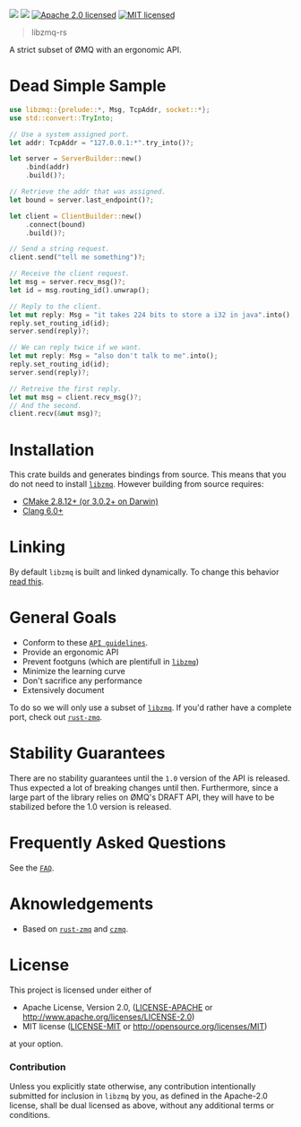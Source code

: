 [![](https://img.shields.io/crates/v/libzmq.svg)][crates-io]
[![](https://docs.rs/libzmq/badge.svg)][api-docs]
[![Apache 2.0 licensed](https://img.shields.io/badge/license-Apache2.0-blue.svg)](./LICENSE-APACHE)
[![MIT licensed](https://img.shields.io/badge/license-MIT-blue.svg)](./LICENSE-MIT)

> libzmq-rs

A strict subset of ØMQ with an ergonomic API.

# Dead Simple Sample
```rust
use libzmq::{prelude::*, Msg, TcpAddr, socket::*};
use std::convert::TryInto;

// Use a system assigned port.
let addr: TcpAddr = "127.0.0.1:*".try_into()?;

let server = ServerBuilder::new()
    .bind(addr)
    .build()?;

// Retrieve the addr that was assigned.
let bound = server.last_endpoint()?;

let client = ClientBuilder::new()
    .connect(bound)
    .build()?;

// Send a string request.
client.send("tell me something")?;

// Receive the client request.
let msg = server.recv_msg()?;
let id = msg.routing_id().unwrap();

// Reply to the client.
let mut reply: Msg = "it takes 224 bits to store a i32 in java".into();
reply.set_routing_id(id);
server.send(reply)?;

// We can reply twice if we want.
let mut reply: Msg = "also don't talk to me".into();
reply.set_routing_id(id);
server.send(reply)?;

// Retreive the first reply.
let mut msg = client.recv_msg()?;
// And the second.
client.recv(&mut msg)?;
```

# Installation
This crate builds and generates bindings from source. This means that you
do not need to install [`libzmq`]. However building from source requires:
* [CMake 2.8.12+ (or 3.0.2+ on Darwin)](https://github.com/zeromq/libzmq/blob/de4d69f59788fed86bcb0f610723c5acd486a7da/CMakeLists.txt#L7)
* [Clang 6.0+](https://github.com/rust-lang/rust-bindgen/blob/master/Cargo.toml#L51)

# Linking
By default `libzmq` is built and linked dynamically. To change this behavior
[read this](./libzmq-sys/README.md).

# General Goals
* Conform to these [`API guidelines`].
* Provide an ergonomic API
* Prevent footguns (which are plentifull in [`libzmq`])
* Minimize the learning curve
* Don't sacrifice any performance
* Extensively document

To do so we will only use a subset of [`libzmq`]. If you'd rather have a complete
port, check out [`rust-zmq`].

# Stability Guarantees
There are no stability guarantees until the `1.0` version of the API is released.
Thus expected a lot of breaking changes until then. Furthermore, since a large part of
the library relies on ØMQ's DRAFT API, they will have to be stabilized before the 1.0
version is released.

# Frequently Asked Questions
See the [`FAQ`](./FAQ.md).

# Aknowledgements
* Based on [`rust-zmq`] and [`czmq`].

# License
This project is licensed under either of

 * Apache License, Version 2.0, ([LICENSE-APACHE](LICENSE-APACHE) or
   http://www.apache.org/licenses/LICENSE-2.0)
 * MIT license ([LICENSE-MIT](LICENSE-MIT) or
   http://opensource.org/licenses/MIT)

at your option.

### Contribution
Unless you explicitly state otherwise, any contribution intentionally submitted
for inclusion in `libzmq` by you, as defined in the Apache-2.0 license, shall be
dual licensed as above, without any additional terms or conditions.

[`rust-zmq`]: https://github.com/erickt/rust-zmq
[`czmq`]: https://github.com/zeromq/czmq
[`API guidelines`]: https://rust-lang-nursery.github.io/api-guidelines/checklist.html
[`libzmq`]: https://github.com/zeromq/libzmq
[crates-io]: https://crates.io/crates/libzmq
[api-docs]: https://docs.rs/libzmq
